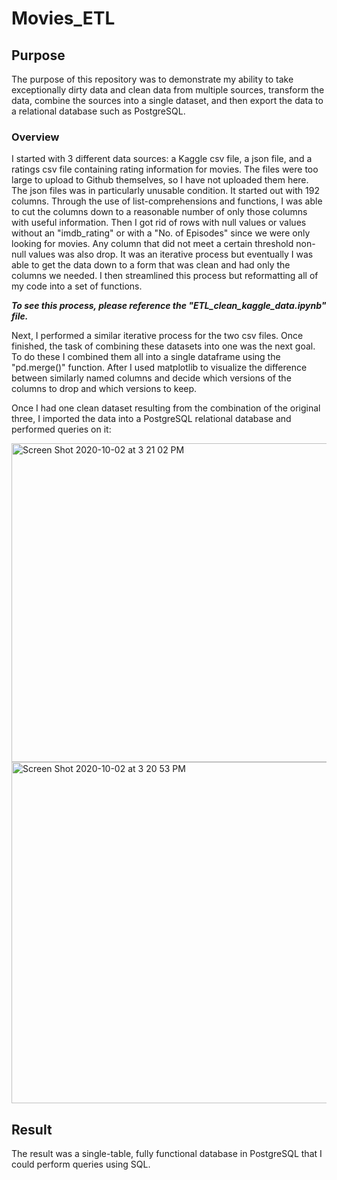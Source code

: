 # Movies_ETL

## Purpose
The purpose of this repository was to demonstrate my ability to take exceptionally dirty data and clean data from multiple sources, transform the data, combine the sources into a single dataset, and then export the data to a relational database such as PostgreSQL.

### Overview
I started with 3 different data sources: a Kaggle csv file, a json file, and a ratings csv file containing rating information for movies. The files were too large to upload to Github themselves, so I have not uploaded them here. The json files was in particularly unusable condition. It started out with 192 columns. Through the use of list-comprehensions and functions, I was able to cut the columns down to a reasonable number of only those columns with useful information. Then I got rid of rows with null values or values without an "imdb_rating" or with a "No. of Episodes" since we were only looking for movies. Any column that did not meet a certain threshold non-null values was also drop. It was an iterative process but eventually I was able to get the data down to a form that was clean and had only the columns we needed. I then streamlined this process but reformatting all of my code into a set of functions.

***To see this process, please reference the "ETL_clean_kaggle_data.ipynb" file.***


Next, I performed a similar iterative process for the two csv files. Once finished, the task of combining these datasets into one was the next goal. To do these I combined them all into a single dataframe using the "pd.merge()" function. After I used matplotlib to visualize the difference between similarly named columns and decide which versions of the columns to drop and which versions to keep. 

Once I had one clean dataset resulting from the combination of the original three, I imported the data into a PostgreSQL relational database and performed queries on it:

<img width="510" alt="Screen Shot 2020-10-02 at 3 21 02 PM" src="https://user-images.githubusercontent.com/66881241/94974288-ecec2e80-04c2-11eb-932e-4e5bb0e74128.png"> 

<img width="546" alt="Screen Shot 2020-10-02 at 3 20 53 PM" src="https://user-images.githubusercontent.com/66881241/94974290-ef4e8880-04c2-11eb-9ab7-aa3b37f2c606.png">


## Result
The result was a single-table, fully functional database in PostgreSQL that I could perform queries using SQL.
